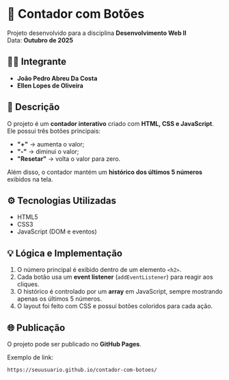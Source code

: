 # 🧮 Contador com Botões

Projeto desenvolvido para a disciplina **Desenvolvimento Web II**  
Data: **Outubro de 2025**

## 👩‍💻 Integrante
- **João Pedro Abreu Da Costa**
- **Ellen Lopes de Oliveira**

## 📝 Descrição
O projeto é um **contador interativo** criado com **HTML, CSS e JavaScript**.  
Ele possui três botões principais:
- **"+"** → aumenta o valor;
- **"-"** → diminui o valor;
- **"Resetar"** → volta o valor para zero.

Além disso, o contador mantém um **histórico dos últimos 5 números** exibidos na tela.

## ⚙️ Tecnologias Utilizadas
- HTML5  
- CSS3  
- JavaScript (DOM e eventos)

## 💡 Lógica e Implementação
1. O número principal é exibido dentro de um elemento `<h2>`.
2. Cada botão usa um **event listener** (`addEventListener`) para reagir aos cliques.
3. O histórico é controlado por um **array** em JavaScript, sempre mostrando apenas os últimos 5 números.
4. O layout foi feito com CSS e possui botões coloridos para cada ação.

## 🌐 Publicação
O projeto pode ser publicado no **GitHub Pages**.

Exemplo de link:
```
https://seuusuario.github.io/contador-com-botoes/
```
